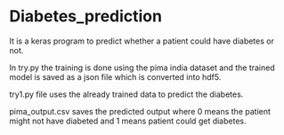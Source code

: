 # Diabetes_prediction
It is a keras program to predict whether a patient could have diabetes or not.

In try.py the training is done using the pima india dataset and the trained model is saved as a json file which is converted into hdf5.

try1.py file uses the already trained data to predict the diabetes.

pima_output.csv saves the predicted output where 0 means the patient might not have diabeted and 1 means patient could get diabetes.


